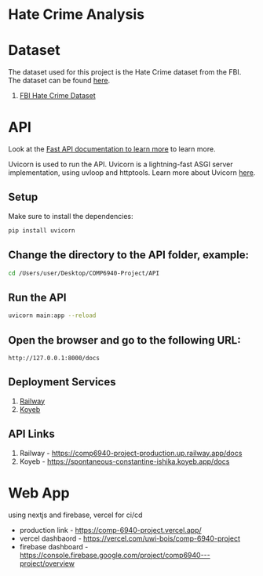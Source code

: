 # Hate Crime Analysis
# Dataset 
The dataset used for this project is the Hate Crime dataset from the FBI. The dataset can be found [here](https://ucr.fbi.gov/hate-crime).
1. [FBI Hate Crime Dataset](https://cde.ucr.cjis.gov/LATEST/webapp/#/pages/explorer/crime/hate-crime)

# API
Look at the [Fast API documentation to learn more](https://fastapi.tiangolo.com/) to learn more.

Uvicorn is used to run the API. Uvicorn is a lightning-fast ASGI server implementation, using uvloop and httptools. Learn more about Uvicorn [here](https://www.uvicorn.org/).

## Setup

Make sure to install the dependencies:

```bash
pip install uvicorn     
```

## Change the directory to the API folder, example:

```bash
cd /Users/user/Desktop/COMP6940-Project/API
```

## Run the API

```bash
uvicorn main:app --reload
```

## Open the browser and go to the following URL:

```
http://127.0.0.1:8000/docs
```

## Deployment Services
1. [Railway](https://railway.app/)
2. [Koyeb](https://www.koyeb.com/)


## API Links
1. Railway -  https://comp6940-project-production.up.railway.app/docs
2. Koyeb - https://spontaneous-constantine-ishika.koyeb.app/docs


# Web App
using nextjs and firebase, vercel for ci/cd
- production link - https://comp-6940-project.vercel.app/
- vercel dashbaord - https://vercel.com/uwi-bois/comp-6940-project
- firebase dashboard - https://console.firebase.google.com/project/comp6940---project/overview


